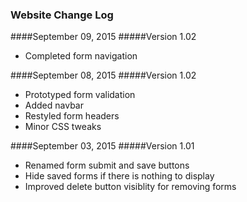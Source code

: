 ### Website Change Log


####September 09, 2015
#####Version 1.02

* Completed form navigation

####September 08, 2015
#####Version 1.02

* Prototyped form validation
* Added navbar
* Restyled form headers
* Minor CSS tweaks

####September 03, 2015
#####Version 1.01

* Renamed form submit and save buttons
* Hide saved forms if there is nothing to display
* Improved delete button visiblity for removing forms

